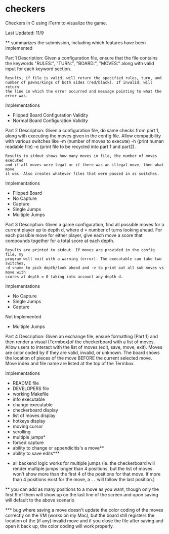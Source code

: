 # checkers
Checkers in C using iTerm to visualize the game. 

Last Updated: 11/9

** summarizes the submission, including which features have been implemented

Part 1
Description:
    Given a configuration file, ensure that the file contains the keywords
    "RULES:", "TURN:", "BOARD:", "MOVES:" along with valid input for each
    keyword section.

    Results, if file is valid, will return the specified rules, turn, and
    number of pawns/kings of both sides (red/black). If invalid, will return
    the line in which the error occurred and message pointing to what the
    error was.


Implementations
- Flipped Board Configuration Validity
- Normal Board Configuration Validity

Part 2
Description:
    Given a configuration file, do same checks from part 1, along with executing
    the moves given in the config file. Allow compatibility with various switches
    like -m (number of moves to execute) -h (print human readable file) -e (print
    file to be recycled into part 1 and part2).

    Results to stdout shows how many moves in file, the number of moves executed
    and if all moves were legal or if there was an illegal move, then what move
    it was. Also creates whatever files that were passed in as switches.

Implementations
- Flipped Board
- No Capture
- Capture
- Single Jumps
- Multiple Jumps

Part 3
Description:
    Given a game configuration, find all possible moves for a current player up to
    depth d, where d = number of turns looking ahead. For each possible move for
    either player, give each move a score that compounds together for a total score
    at each depth.

    Results are printed to stdout. If moves are provided in the config file, my
    program will exit with a warning (error). The executable can take two switches,
    -d <num> to pick depth/look ahead and -v to print out all sub moves vs move with
    scores at depth = 0 taking into account any depth d.

Implementations
- No Capture
- Single Jumps
- Capture

Not Implemented
- Multiple Jumps

Part 4
Description:
    Given an exchange file, ensure formatting (Part 1) and then render a visual
  (Termbox)of the checkerboard with a list of moves. Allow users to interact
    with the list of moves (edit, save, move, exit). Moves are color coded by
    if they are valid, invalid, or unknown. The board shows the location of pieces
    of the move BEFORE the current selected move. Move index and file name are listed
    at the top of the Termbox.

Implementations
- README file
- DEVELOPERS file
- working Makefile
- info executable
- change executable
- checkerboard display
- list of moves display
- hotkeys display
- moving cursor
- scrolling
- multiple jumps*
- forced capture
- ability to change or appendicitis's a move**
- ability to save edits***

* all backend logic works for multiple jumps (ie. the checkerboard
    will render multiple jumps longer than 4 positions, but the
    list of moves won't show more than the first 4 of the
  positions for that move. If more than 4 positions exist
  for the move, a `..` will follow the last position.)

** you can add as many positions to a move as you want, though only
     the first 9 of them will show up on the last line of the
   screen and upon saving will default to the above scenario

*** bug where saving a move doesn't update the color coding of the moves
    correctly on the VM (works on my Mac), but the board still registers
    the location of the (if any) invalid move and if you close the file after saving
    and open it back up, the color coding will work properly.

